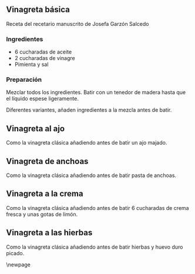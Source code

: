 ## Vinagreta básica

Receta del recetario manuscrito de Josefa Garzón Salcedo

### Ingredientes

- 6 cucharadas de aceite
- 2 cucharadas de vinagre
- Pimienta y sal

### Preparación

Mezclar todos los ingredientes.
Batir con un tenedor de madera hasta que el líquido espese ligeramente.

Diferentes variantes, añaden ingredientes a la mezcla antes de batir.

## Vinagreta al ajo

Como la vinagreta clásica añadiendo antes de batir
un ajo majado.


## Vinagreta de anchoas

Como la vinagreta clásica añadiendo antes de batir
pasta de anchoas.

## Vinagreta a la crema

Como la vinagreta clásica añadiendo antes de batir
6 cucharadas de crema fresca y unas gotas de limón.

## Vinagreta a las hierbas

Como la vinagreta clásica añadiendo antes de batir
hierbas y huevo duro picado.

\newpage
